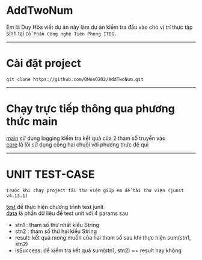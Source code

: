# AddTwoNum
Em là Duy Hòa viết dự án này làm dự án kiểm tra đầu vào cho vị trí thực tập sinh tại `Cổ Phần Công nghệ Tiên Phong ITDG.`
<hr/>

# Cài đặt project
```
git clone https://github.com/DHoa0202/AddTwoNum.git
```

<hr/>

# Chạy trực tiếp thông qua phương thức main

[main](./src/main/java/com/Add2Num.java) sử dụng logging kiểm tra kết quả của 2 tham số truyền vào<br/>
[core](./src/main/java/com/MyBigNumber.java) là lõi sử dụng cộng hai chuỗi với phương thức đệ qui

<hr/>

# UNIT TEST-CASE
`trước khi chạy project tải thư viện giúp em để tải thư viện (junit v4.13.1)`

[test](./src/test/java/test/TestAddTwoNums.java) để thực hiện chương trình test junit <br/>
[data](./src/test/java/test/TestData.java) là phần dữ liệu để test unit với 4 params sau

- stn1 : tham số thứ nhất kiểu String
- stn2 : tham số thứ hai kiểu String
- result: kết quả mong muốn của hai tham số sau khi thực hiện sum(stn1, stn2)
- isSuccess: để kiểm tra kết quả sum(stn1, stn2) == result hay không
